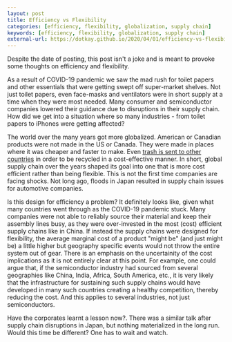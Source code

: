 ```yaml
---
layout: post
title: Efficiency vs Flexibility
categories: [efficiency, flexibility, globalization, supply chain]
keywords: [efficiency, flexibility, globalization, supply chain]
external-url: https://dotkay.github.io/2020/04/01/efficiency-vs-flexibility
---
```


Despite the date of posting, this post isn't a joke and is meant to provoke some thoughts on efficiency and flexibility.

As a result of COVID-19 pandemic we saw the mad rush for toilet papers and other essentials that were getting swept off super-market shelves. Not just toilet papers, even face-masks and ventilators were in short supply at a time when they were most needed. Many consumer and semiconductor companies lowered their guidance due to disruptions in their supply chain. How did we get into a situation where so many industries - from toilet papers to iPhones were getting affected?

The world over the many years got more globalized. American or Canadian products were not made in the US or Canada. They were made in places where it was cheaper and faster to make. Even [trash is sent to other countries](https://www.ft.com/content/360e2524-d71a-11e8-a854-33d6f82e62f8) in order to be recycled in a cost-effective manner. In short, global supply chain over the years shaped its goal into one that is more cost efficient rather than being flexible. This is not the first time companies are facing shocks. Not long ago, floods in Japan resulted in supply chain issues for automotive companies.

Is this design for efficiency a problem? It definitely looks like, given what many countries went through as the COVID-19 pandemic stuck. Many companies were not able to reliably source their material and keep their assembly lines busy, as they were over-invested in the most (cost) efficient supply chains like in China. If instead the supply chains were designed for flexibility, the average marginal cost of a product "might be" (and just might be) a little higher but geography specific events would not throw the entire system out of gear. There is an emphasis on the uncertainity of the cost implications as it is not entirely clear at this point. For example, one could argue that, if the semiconductor industry had sourced from several geographies like China, India, Africa, South America, etc., it is very likely that the infrastructure for sustaining such supply chains would have developed in many such countries creating a healthy competition, thereby reducing the cost. And this applies to several industries, not just semiconductors. 

Have the corporates learnt a lesson now?. There was a similar talk after supply chain disruptions in Japan, but nothing materialized in the long run. Would this time be different? One has to wait and watch.

